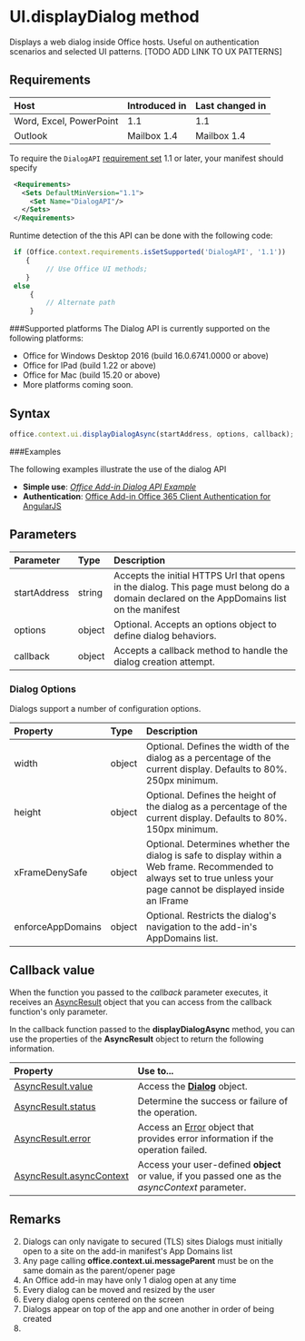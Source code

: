 # UI.displayDialog method

Displays a web dialog inside Office hosts. Useful on authentication scenarios and selected UI patterns.  [TODO ADD LINK TO UX PATTERNS]

## Requirements

|Host|Introduced in|Last changed in|
|:---------------|:--------|:----------|
|Word, Excel, PowerPoint|1.1|1.1|
|Outlook|Mailbox 1.4|Mailbox 1.4|

To require the `DialogAPI` [requirement set](../../docs/overview/specify-office-hosts-and-api-requirements.md) 1.1 or later, your manifest should specify

```xml
 <Requirements> 
   <Sets DefaultMinVersion="1.1"> 
     <Set Name="DialogAPI"/> 
   </Sets> 
 </Requirements> 

```

Runtime detection of the this API can be done with the following code:

```js
 if (Office.context.requirements.isSetSupported('DialogAPI', '1.1')) 
 	{  
    	 // Use Office UI methods; 
 	} 
 else 
	 { 
	     // Alternate path 
	 } 
```



###Supported platforms
The Dialog API is currently supported on the following platforms:

  - Office for Windows Desktop 2016 (build 16.0.6741.0000 or above)
  - Office for IPad (build 1.22 or above)
  - Office for Mac (build 15.20 or above) 
  - More platforms coming soon. 

## Syntax
```js
office.context.ui.displayDialogAsync(startAddress, options, callback);
```
###Examples

The following examples illustrate the use of the dialog API


- **Simple use**: *[Office Add-in Dialog API Example](https://github.com/OfficeDev/Office-Add-in-Dialog-API-Simple-Example/)*
- **Authentication**: [Office Add-in Office 365 Client Authentication for AngularJS](https://github.com/OfficeDev/Word-Add-in-AngularJS-Client-OAuth)
## Parameters
| Parameter	   | Type	|Description|
|:---------------|:--------|:----------|
|startAddress|string|Accepts the initial HTTPS Url that opens in the dialog. This page must belong do a domain declared on the AppDomains list on the manifest|
|options|object|Optional. Accepts an options object to define dialog behaviors.|
|callback|object|Accepts a callback method to handle the dialog creation attempt.|

### Dialog Options
Dialogs support a number of configuration options.


| Property	   | Type	|Description|
|:---------------|:--------|:----------|
|width|object|Optional. Defines the width of the dialog as a percentage of the current display. Defaults to 80%. 250px minimum.|
|height|object|Optional. Defines the height of the dialog as a percentage of the current display. Defaults to 80%. 150px minimum.|
|xFrameDenySafe|object|Optional. Determines whether the dialog is safe to display within a Web frame. Recommended to always set to true unless your page cannot be displayed inside an IFrame |
|enforceAppDomains|object|Optional. Restricts the dialog's navigation to the add-in's AppDomains list.|


## Callback value
When the function you passed to the  _callback_ parameter executes, it receives an [AsyncResult](../../reference/shared/asyncresult.md) object that you can access from the callback function's only parameter.

In the callback function passed to the  **displayDialogAsync** method, you can use the properties of the **AsyncResult** object to return the following information.



|**Property**|**Use to...**|
|:-----|:-----|
|[AsyncResult.value](../../reference/shared/asyncresult.value.md)|Access the **[Dialog](../../reference/shared/officeui.dialog.md)** object.|
|[AsyncResult.status](../../reference/shared/asyncresult.status.md)|Determine the success or failure of the operation.|
|[AsyncResult.error](../../reference/shared/asyncresult.error.md)|Access an [Error](../../reference/shared/error.md) object that provides error information if the operation failed.|
|[AsyncResult.asyncContext](../../reference/shared/asyncresult.asynccontext.md)|Access your user-defined  **object** or value, if you passed one as the _asyncContext_ parameter.|



## Remarks
2.	Dialogs can only navigate to secured (TLS) sites Dialogs must initially open to a site on the add-in manifest's App Domains list
2.	Any page calling **office.context.ui.messageParent** must be on the same domain as the parent/opener page 
3.	An Office add-in may have only 1 dialog open at any time 
3.	Every dialog can be moved and resized by the user
4.	Every dialog opens centered on the screen 
5.	Dialogs appear on top of the app and one another in order of being created
6.	

